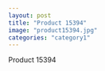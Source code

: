 ```yaml
---
layout: post
title: "Product 15394"
image: "product15394.jpg"
categories: "category1"
---
```

Product 15394
